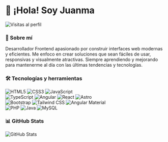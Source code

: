 # 👋 ¡Hola! Soy Juanma

![Visitas al perfil](https://komarev.com/ghpvc/?username=TuUsuario&label=Visitas%20al%20perfil&color=0e75b6&style=flat)

### 🚀 Sobre mí
Desarrollador Frontend apasionado por construir interfaces web modernas y eficientes. Me enfoco en crear soluciones que sean fáciles de usar, responsivas y visualmente atractivas. Siempre aprendiendo y mejorando para mantenerme al día con las últimas tendencias y tecnologías.

### 🛠️ Tecnologías y herramientas

![HTML5](https://img.shields.io/badge/HTML5-E34F26?style=for-the-badge&logo=html5&logoColor=white)
![CSS3](https://img.shields.io/badge/CSS3-1572B6?style=for-the-badge&logo=css3&logoColor=white)
![JavaScript](https://img.shields.io/badge/JavaScript-F7DF1E?style=for-the-badge&logo=javascript&logoColor=black)
<br/>
![TypeScript](https://img.shields.io/badge/TypeScript-007ACC?style=for-the-badge&logo=typescript&logoColor=white)
![Angular](https://img.shields.io/badge/Angular-DD0031?style=for-the-badge&logo=angular&logoColor=white)
![React](https://img.shields.io/badge/React-20232A?style=for-the-badge&logo=react&logoColor=61DAFB)
![Astro](https://img.shields.io/badge/Astro-0C1222?style=for-the-badge&logo=astro&logoColor=FF5D01)
<br/>
![Bootstrap](https://img.shields.io/badge/Bootstrap-563D7C?style=for-the-badge&logo=bootstrap&logoColor=white)
![Tailwind CSS](https://img.shields.io/badge/Tailwind_CSS-38B2AC?style=for-the-badge&logo=tailwind-css&logoColor=white)
![Angular Material](https://img.shields.io/badge/Angular%20Material-009688?style=for-the-badge&logo=angular&logoColor=white)
<br/>
![PHP](https://img.shields.io/badge/PHP-777BB4?style=for-the-badge&logo=php&logoColor=white)
![Java](https://img.shields.io/badge/Java-ED8B00?style=for-the-badge&logo=openjdk&logoColor=white)
![MySQL](https://img.shields.io/badge/MySQL-005C84?style=for-the-badge&logo=mysql&logoColor=white)

### 📊 GitHub Stats

![GitHub Stats](https://github-readme-stats.vercel.app/api?username=Juanma-v-b&show_icons=true&theme=radical) 

<!-- ![Top Langs](https://github-readme-stats.vercel.app/api/top-langs/?username=Juanma-v-b&layout=compact&theme=radical) -->

<!-- ### 🔥 Actividad reciente

![GitHub Streak](https://github-readme-streak-stats.herokuapp.com/?user=Juanma-v-b&theme=radical) -->

<!-- ![GitHub Followers](https://img.shields.io/github/followers/TuUsuario?style=for-the-badge) -->

<!-- ### 📫 Contacto

- 📧 Email: juanmavb@hotmail.com -->
